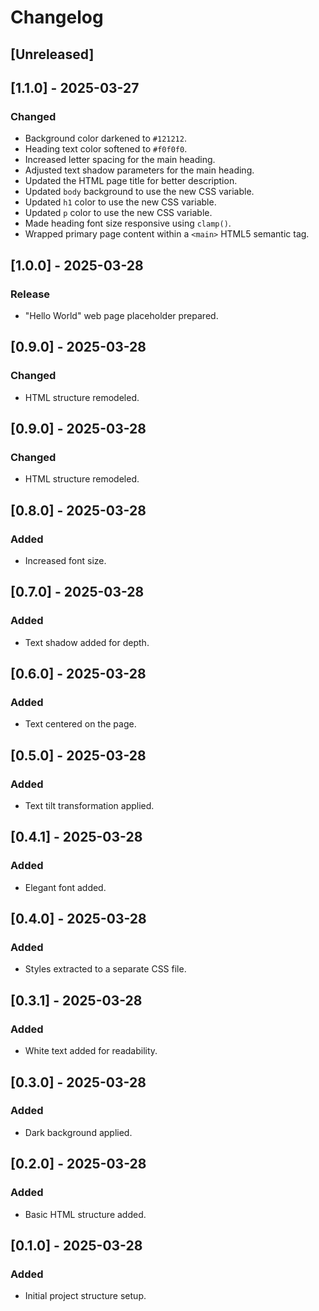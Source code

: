 # Changelog

## [Unreleased]

## [1.1.0] - 2025-03-27
### Changed
- Background color darkened to `#121212`.
- Heading text color softened to `#f0f0f0`.
- Increased letter spacing for the main heading.
- Adjusted text shadow parameters for the main heading.
- Updated the HTML page title for better description.
- Updated `body` background to use the new CSS variable.
- Updated `h1` color to use the new CSS variable.
- Updated `p` color to use the new CSS variable.
- Made heading font size responsive using `clamp()`.
- Wrapped primary page content within a `<main>` HTML5 semantic tag.

## [1.0.0] - 2025-03-28
### Release
- "Hello World" web page placeholder prepared.

## [0.9.0] - 2025-03-28
### Changed
- HTML structure remodeled.

## [0.9.0] - 2025-03-28
### Changed
- HTML structure remodeled.

## [0.8.0] - 2025-03-28
### Added
- Increased font size.

## [0.7.0] - 2025-03-28
### Added
- Text shadow added for depth.

## [0.6.0] - 2025-03-28
### Added
- Text centered on the page.

## [0.5.0] - 2025-03-28
### Added
- Text tilt transformation applied.

## [0.4.1] - 2025-03-28
### Added
- Elegant font added.

## [0.4.0] - 2025-03-28
### Added
- Styles extracted to a separate CSS file.

## [0.3.1] - 2025-03-28
### Added
- White text added for readability.

## [0.3.0] - 2025-03-28
### Added
- Dark background applied.

## [0.2.0] - 2025-03-28
### Added
- Basic HTML structure added.

## [0.1.0] - 2025-03-28
### Added
- Initial project structure setup.